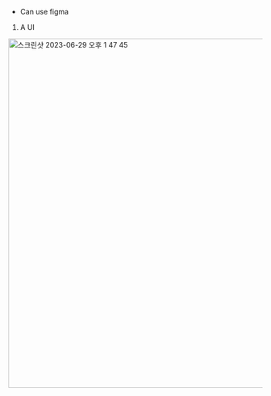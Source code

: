 - Can use figma

1. A UI

<img width="693" alt="스크린샷 2023-06-29 오후 1 47 45" src="https://github.com/notenoughnowjy/Flutter-Dart/assets/96164365/e43c7c91-50e1-444d-82d8-9f67540a6c46">
